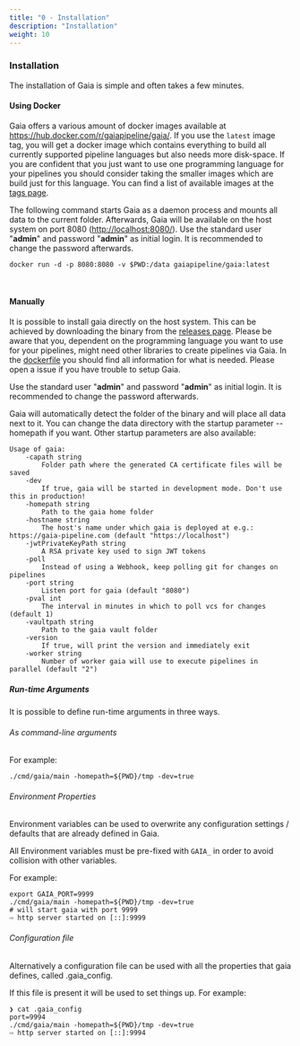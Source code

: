 ```yaml
---
title: "0 - Installation"
description: "Installation"
weight: 10
---
```


### Installation

The installation of Gaia is simple and often takes a few minutes.

#### Using Docker

Gaia offers a various amount of docker images available at <a href="https://hub.docker.com/r/gaiapipeline/gaia/" target="_blank">https://hub.docker.com/r/gaiapipeline/gaia/</a>. If you use the `latest` image tag, you will get a docker image which contains everything to build all currently supported pipeline languages but also needs more disk-space.
If you are confident that you just want to use one programming language for your pipelines you should consider taking the smaller images which are build just for this language. You can find a list of available images at the <a href="https://hub.docker.com/r/gaiapipeline/gaia/tags/" target="_blank">tags page</a>.

The following command starts Gaia as a daemon process and mounts all data to the current folder. Afterwards,
Gaia will be available on the host system on port 8080 (<a href="http://localhost:8080/" target="_blank">http://localhost:8080/</a>). 
Use the standard user "**admin**" and password "**admin**" as initial login. It is recommended to change the password afterwards.

    docker run -d -p 8080:8080 -v $PWD:/data gaiapipeline/gaia:latest

<br/>

#### Manually

It is possible to install gaia directly on the host system. This can be achieved by downloading the binary from the <a href="https://github.com/gaia-pipeline/gaia/releases" target="_blank">releases page</a>.
Please be aware that you, dependent on the programming language you want to use for your pipelines, might need other libraries to create pipelines via Gaia. In the <a href="https://github.com/gaia-pipeline/gaia/tree/master/docker" target="_blank">dockerfile</a> you should find all information for what is needed. Please open a issue if you have trouble to setup Gaia.

Use the standard user "**admin**" and password "**admin**" as initial login. It is recommended to change the password afterwards.

Gaia will automatically detect the folder of the binary and will place all data next to it.
You can change the data directory with the startup parameter --homepath if you want.
Other startup parameters are also available:

    Usage of gaia:
        -capath string
    	    Folder path where the generated CA certificate files will be saved
        -dev
    	    If true, gaia will be started in development mode. Don't use this in production!
        -homepath string
    	    Path to the gaia home folder
        -hostname string
    	    The host's name under which gaia is deployed at e.g.: https://gaia-pipeline.com (default "https://localhost")
        -jwtPrivateKeyPath string
    	    A RSA private key used to sign JWT tokens
        -poll
    	    Instead of using a Webhook, keep polling git for changes on pipelines
        -port string
    	    Listen port for gaia (default "8080")
        -pval int
    	    The interval in minutes in which to poll vcs for changes (default 1)
        -vaultpath string
    	    Path to the gaia vault folder
        -version
    	    If true, will print the version and immediately exit
        -worker string
    	    Number of worker gaia will use to execute pipelines in parallel (default "2")

##### Run-time Arguments

It is possible to define run-time arguments in three ways.

###### As command-line arguments

For example:

    ./cmd/gaia/main -homepath=${PWD}/tmp -dev=true

###### Environment Properties

Environment variables can be used to overwrite any configuration settings / defaults that are already defined in Gaia.

All Environment variables must be pre-fixed with `GAIA_` in order to avoid collision with other variables.

For example:

    export GAIA_PORT=9999
    ./cmd/gaia/main -homepath=${PWD}/tmp -dev=true
    # will start gaia with port 9999
    ⇨ http server started on [::]:9999

###### Configuration file

Alternatively a configuration file can be used with all the properties that gaia defines, called .gaia_config.

If this file is present it will be used to set things up. For example:

    ❯ cat .gaia_config
    port=9994
    ./cmd/gaia/main -homepath=${PWD}/tmp -dev=true
    ⇨ http server started on [::]:9994
